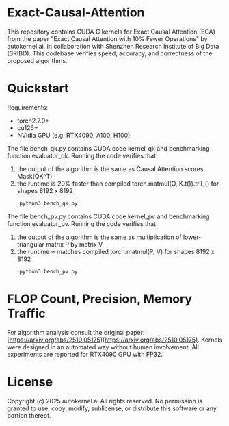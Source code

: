 
# Exact-Causal-Attention
This repository contains CUDA C kernels for Exact Causal Attention (ECA) from the paper "Exact Causal Attention with 10% Fewer Operations" by autokernel.ai, in collaboration with Shenzhen Research Institute of Big Data (SRIBD). This codebase verifies speed, accuracy, and correctness of the proposed algorithms.

# Quickstart
Requirements:
- torch2.7.0+
- cu126+
- NVidia GPU (e.g. RTX4090, A100, H100)

The file bench_qk.py contains CUDA code kernel_qk and benchmarking function evaluator_qk. Running the code verifies that:
1. the output of the algorithm is the same as Causal Attention scores Mask(QK^T)
2. the runtime is 20% faster than compiled torch.matmul(Q, K.t()).tril_() for shapes 8192 x 8192
```bash
    python3 bench_qk.py
```

The file bench_pv.py contains CUDA code kernel_pv and benchmarking function evaluator_pv. Running the code verifies that
1. the output of the algorithm is the same as multiplication of lower-triangular matrix P by matrix V
2. the runtime $\approx$ matches compiled torch.matmul(P, V) for shapes 8192 x 8192
```bash
    python3 bench_pv.py
```

# FLOP Count, Precision, Memory Traffic
For algorithm analysis consult the original paper: [https://arxiv.org/abs/2510.05175](https://arxiv.org/abs/2510.05175). Kernels were designed in an automated way without human involvement. All experiments are reported for RTX4090 GPU with FP32.


# License
Copyright (c) 2025 autokernel.ai All rights reserved.
No permission is granted to use, copy, modify, sublicense, or distribute this software or any portion thereof.
